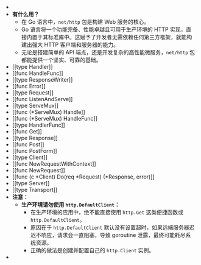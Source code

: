 -
- **有什么用？**
	- 在 Go 语言中，`net/http` 包是构建 Web 服务的核心。
	- Go 语言将一个功能完备、性能卓越且可用于生产环境的 HTTP 实现，直接内置于其标准库中。这赋予了开发者无需依赖任何第三方框架，就能构建出强大 HTTP 客户端和服务器的能力。
	- 无论是搭建简单的 API 端点，还是开发复杂的高性能微服务，`net/http` 包都能提供一个坚实、可靠的基础。
- [[type Handler]]
- [[func HandleFunc]]
- [[type ResponseWriter]]
- [[func Error]]
- [[type Request]]
- [[func ListenAndServe]]
- [[type ServeMux]]
- [[func (*ServeMux) Handle]]
- [[func (*ServeMux) HandleFunc]]
- [[type HandlerFunc]]
- [[func Get]]
- [[type Response]]
- [[func Post]]
- [[func PostForm]]
- [[type Client]]
- [[func NewRequestWithContext]]
- [[func NewRequest]]
- [[func (c *Client) Do(req *Request) (*Response, error)]]
- [[type Server]]
- [[type Transport]]
- **注意：**
	- **生产环境请勿使用 `http.DefaultClient`：**
		- 在生产环境的应用中，绝不能直接使用 `http.Get` 这类便捷函数或 `http.DefaultClient`。
		- 原因在于 `http.DefaultClient` 默认没有设置超时，如果远端服务器迟迟不响应，请求会一直阻塞，导致 goroutine 泄露，最终可能耗尽系统资源。
		- 正确的做法是创建并配置自己的 `http.Client` 实例。
-